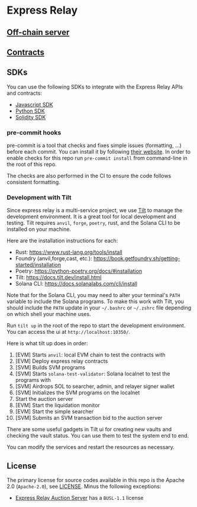 # Express Relay

## [Off-chain server](auction-server/README.md)

## [Contracts](contracts/README.md)

## SDKs

You can use the following SDKs to integrate with the Express Relay APIs and contracts:

- [Javascript SDK](https://github.com/pyth-network/pyth-crosschain/tree/main/express_relay/sdk/js)
- [Python SDK](https://github.com/pyth-network/pyth-crosschain/tree/main/express_relay/sdk/python)
- [Solidity SDK](https://github.com/pyth-network/pyth-crosschain/tree/main/express_relay/sdk/solidity)

### pre-commit hooks

pre-commit is a tool that checks and fixes simple issues (formatting, ...) before each commit.
You can install it by following [their website](https://pre-commit.com/).
In order to enable checks for this repo run `pre-commit install` from command-line in the root of this repo.

The checks are also performed in the CI to ensure the code follows consistent formatting.

### Development with Tilt

Since express relay is a multi-service project, we use [Tilt](https://tilt.dev/) to manage the development environment.
It is a great tool for local development and testing.
Tilt requires `anvil`, `forge`, `poetry`, rust, and the Solana CLI to be installed on your machine.

Here are the installation instructions for each:

- Rust: https://www.rust-lang.org/tools/install
- Foundry (anvil,forge,cast, etc.): https://book.getfoundry.sh/getting-started/installation
- Poetry: https://python-poetry.org/docs/#installation
- Tilt: https://docs.tilt.dev/install.html
- Solana CLI: https://docs.solanalabs.com/cli/install

Note that for the Solana CLI, you may need to alter your terminal's `PATH` variable to include the Solana programs. To make this work with Tilt, you should include the `PATH` update in your `~/.bashrc` or `~/.zshrc` file depending on which shell your machine uses.

Run `tilt up` in the root of the repo to start the development environment.
You can access the ui at `http://localhost:10350/`.

Here is what tilt up does in order:

1. [EVM] Starts `anvil`: local EVM chain to test the contracts with
2. [EVM] Deploy express relay contracts
3. [SVM] Builds SVM programs
4. [SVM] Starts `solana-test-validator`: Solana localnet to test the programs with
5. [SVM] Airdrops SOL to searcher, admin, and relayer signer wallet
6. [SVM] Initializes the SVM programs on the localnet
7. Start the auction server
8. [EVM] Start the liquidation monitor
9. [EVM] Start the simple searcher
10. [SVM] Submits an SVM transaction bid to the auction server

There are some useful gadgets in Tilt ui for creating new vaults and checking the vault status.
You can use them to test the system end to end.

You can modify the services and restart the resources as necessary.

## License

The primary license for source codes available in this repo is the Apache 2.0 (`Apache-2.0`), see [LICENSE](./LICENSE). Minus the following exceptions:

- [Express Relay Auction Server](./auction-server) has a `BUSL-1.1` license
